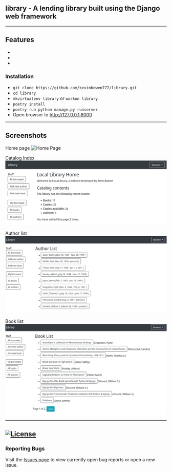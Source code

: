 ## library  - A lending library built using the Django web framework

---
## Features
 -
 -
 -

### Installation
 - `git clone https://github.com/kevinbowen777/library.git`
 - `cd library`
 - `mkvirtualenv library` or  `workon library`
 - `poetry install`
 - `poetry run python manage.py runserver`
 - Open browser to http://127.0.0.1:8000

---
## Screenshots

Home page
![Home
Page](https://github.com/kevinbowen777/library/blob/master/images/library_homepage_staff.png)

Catalog Index
![Catalog index](https://github.com/kevinbowen777/library/blob/master/images/library_index_staff.png)

Author list
![author_list](https://github.com/kevinbowen777/library/blob/master/images/library_authorlist_staff.png)

Book list
![Book List](https://github.com/kevinbowen777/library/blob/master/images/library_booklist_staff.png)

---
[![License](https://img.shields.io/badge/license-MIT-green)](https://github.com/kevinbowen777/library/blob/master/LICENSE)
---
### Reporting Bugs

   Visit the [Issues page](https://github.com/kevinbowen777/library/issues)
      to view currently open bug reports or open a new issue.
